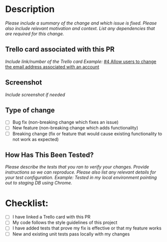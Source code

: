 # Description

_Please include a summary of the change and which issue is fixed. Please also include relevant motivation and context. List any dependencies that are required for this change._

## Trello card associated with  this PR
_Include link/number of the Trello card_
 _Example:_  [#4 Allow users to change the email address associated with an account](https://trello.com/c/fhZZI2JP/4-allow-users-to-change-the-email-address-associated-with-an-account)

## Screenshot
_Include screenshot if needed_

## Type of change

- [ ] Bug fix (non-breaking change which fixes an issue)
- [ ] New feature (non-breaking change which adds functionality)
- [ ] Breaking change (fix or feature that would cause existing functionality to not work as expected)

##  How Has This Been Tested?

_Please describe the tests that you ran to verify your changes. Provide instructions so we can reproduce. Please also list any relevant details for your test configuration. Example: Tested in my local environment pointing out to staging DB using Chrome._

# Checklist:

- [ ] I have linked a Trello card with this PR
- [ ] My code follows the style guidelines of this project
- [ ] I have added tests that prove my fix is effective or that my feature works
- [ ] New and existing unit tests pass locally with my changes